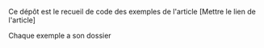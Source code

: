 Ce dépôt est le recueil de code des exemples de l'article [Mettre le lien de l'article]

Chaque exemple a son dossier
